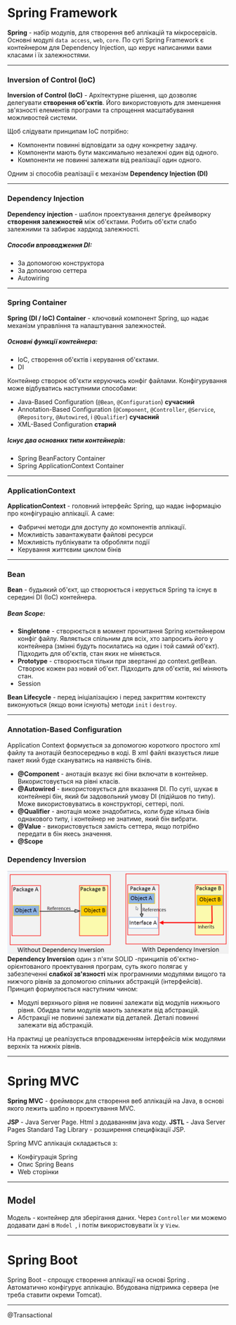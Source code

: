 # Spring Framework

**Spring** - набір модулів, для створення веб аплікацій та мікросервісів. Основні модулі `data access`, `web`, `core`. По суті Spring Framework є контейнером для Dependency Injection, що керує написаними вами класами і їх залежностями.

---
### Inversion of Control (IoC)
**Inversion of Control (IoC)** - Архітектурне рішення, що дозволяє делегувати **створення об'єктів**. Його використовують для зменшення зв'язності елементів програми та спрощення масштабування можливостей системи. 

Щоб слідувати принципам ІоС потрібно:
* Компоненти повинні відповідати за одну конкретну задачу.
* Компоненти мають бути максимально незалежні один від одного.
* Компоненти не повинні залежати від реалізації один одного.

Одним зі способів реалізації є механізм **Dependency Injection (DI)**

---
### Dependency Injection
**Dependency injection** - шаблон проектування делегує фреймворку **створення залежностей** між об'єктами. Робить об'єкти слабо залежними та забирає хардкод залежності.

##### Способи впровадження DI:
* За допомогою конструктора
* За допомогою сеттера
* Autowiring

---
### Spring Container
**Spring (DI / IoC) Container** - ключовий компонент Spring, що надає механізм управління та налаштування залежностей.

##### Основні функції контейнера:
* IoC, створення об'єктів і керування об'єктами.
* DI

Контейнер створює об'єкти керуючись конфіг файлами. Конфігурування може відбуватись наступними способами:
* Java-Based Configuration (`@Bean`, `@Configuration`) **сучасний**
* Annotation-Based Configuration  (`@Component`, `@Controller`, `@Service`, `@Repository`, `@Autowired`, і  `@Qualifier`) **сучасний**
* XML-Based Configuration **старий**

##### Існує два основних типи контейнерів:
* Spring BeanFactory Container
* Spring ApplicationContext Container

---
### ApplicationContext 
**ApplicationContext** - головний інтерфейс Spring, що надає інформацію про конфігурацію аплікації. А саме:
* Фабричні методи для доступу до компонентів аплікації.
* Можливість завантажувати файлові ресурси
* Можливість публікувати та обробляти події
* Керування життєвим циклом бінів

---
### Bean
**Bean** - будьякий об'єкт, що створюється і керується Spring та існує в середині DI (IoC) контейнера.

##### Bean Scope:
* **Singletone** - створюється в момент прочитання Spring контейнером конфіг файлу. Являється спільним для всіх, хто запросить його у контейнера (змінні будуть посилатись на один і той самий об'єкт). Підходить для об'єктів, стан яких не міняється.
* **Prototype** - створюється тільки при звертанні до context.getBean. Створює кожен раз новий об'єкт. Підходить для об'єктів, які міняють стан.
* Session

**Bean Lifecycle** - перед ініціалізацією і перед закриттям контексту виконуються (якщо вони існують) методи `init` і `destroy`. 

---
### Annotation-Based Configuration
Application Context формується за допомогою короткого простого xml файлу та анотацій безпосередньо в коді. В xml
 файлі вказується лише пакет який буде скануватись на наявність бінів.

* **@Component** - анотація вказує які біни включати в контейнер. Використовується на рівні класів.
* **@Autowired** - використовується для вказання DI. По суті, шукає в контейнері бін, який би задовольний умову DI (підійшов по типу). Може використовуватись в конструкторі, сеттері, полі.
* **@Qualifier** - анотація може знадобитись, коли буде кілька бінів однакового типу, і контейнер не знатиме, який бін вибрати.
* **@Value** - використовується замість сеттера, якщо потрібно передати в бін якесь значення.
* **@Scope**

### Dependency Inversion
![Dependency Inversion Diagram](/images/DependencyInversion.png "Dependency Inversion Diagram")
**Dependency Inversion** один з п'яти SOLID -принципів об'єктно-орієнтованого проектування програм, суть якого полягає у забезпеченні **слабкої зв'язності** між програмними модулями вищого та нижчого рівнів за допомогою спільних абстракцій (інтерфейсів). Принцип формулюється наступним чином:
* Модулі верхнього рівня не повинні залежати від модулів нижнього рівня. Обидва типи модулів мають залежати від абстракцій.
* Абстракції не повинні залежати від деталей. Деталі повинні залежати від абстракцій.

На практиці це реалізується впровадженням інтерфейсів між модулями верхніх та нижніх рівнів.

---
# Spring MVC
**Spring MVC** - фреймворк для створення веб аплікацій на Java, в основі якого лежить шабло н проектування MVC.

**JSP** - Java Server Page. Html з додаванням java коду.
**JSTL** - Java Server Pages Standard Tag Library - розширення специфікації JSP.

Spring MVC аплікація складається з:
* Конфігурація Spring
* Опис Spring Beans
* Web сторінки

---
## Model
Модель - контейнер для зберігання даних. Через `Controller` ми можемо додавати дані в `Model
`, і потім використовувати їх у `View`.

---
# Spring Boot
Spring Boot - спрощує створення аплікації на основі Spring
. Автоматично конфігурує аплікацію. Вбудована підтримка сервера (не треба ставити окреми Tomcat).

***
@Transactional

